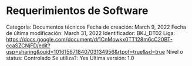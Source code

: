 # Requerimientos de Software

Categoría: Documentos técnicos
Fecha de creación: March 9, 2022
Fecha de última modificación: March 31, 2022
Identificador: BKJ_DT02
Liga: https://docs.google.com/document/d/1CnMowkx0TT128m6cC20BT-ccaSZCNjFD/edit?usp=sharing&ouid=101615671840703134956&rtpof=true&sd=true
Nivel o status: Controlado
Se utiliza?: Yes
Última versión: 1.0